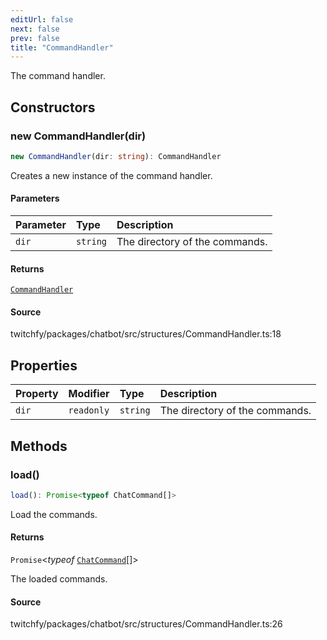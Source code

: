 ```yaml
---
editUrl: false
next: false
prev: false
title: "CommandHandler"
---
```


The command handler.

## Constructors

### new CommandHandler(dir)

```ts
new CommandHandler(dir: string): CommandHandler
```

Creates a new instance of the command handler.

#### Parameters

| Parameter | Type | Description |
| :------ | :------ | :------ |
| `dir` | `string` | The directory of the commands. |

#### Returns

[`CommandHandler`](/api/chatbot/classes/commandhandler/)

#### Source

twitchfy/packages/chatbot/src/structures/CommandHandler.ts:18

## Properties

| Property | Modifier | Type | Description |
| :------ | :------ | :------ | :------ |
| `dir` | `readonly` | `string` | The directory of the commands. |

## Methods

### load()

```ts
load(): Promise<typeof ChatCommand[]>
```

Load the commands.

#### Returns

`Promise`\<*typeof* [`ChatCommand`](/api/chatbot/classes/chatcommand/)[]\>

The loaded commands.

#### Source

twitchfy/packages/chatbot/src/structures/CommandHandler.ts:26

